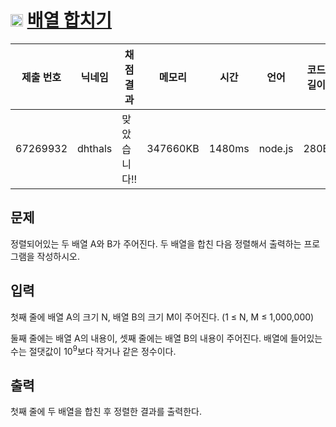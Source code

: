 # <img width="20px"  src="https://d2gd6pc034wcta.cloudfront.net/tier/6.svg" class="solvedac-tier"> [배열 합치기](https://www.acmicpc.net/problem/11728) 

| 제출 번호 | 닉네임 | 채점 결과 | 메모리 | 시간 | 언어 | 코드 길이 |
|---|---|---|---|---|---|---|
|67269932|dhthals|맞았습니다!! |347660KB|1480ms|node.js|280B|

## 문제
<p>정렬되어있는 두 배열 A와 B가 주어진다. 두 배열을 합친 다음 정렬해서 출력하는 프로그램을 작성하시오.</p>

## 입력
<p>첫째 줄에 배열 A의 크기 N, 배열 B의 크기 M이 주어진다. (1 ≤ N, M ≤ 1,000,000)</p>

<p>둘째 줄에는 배열 A의 내용이, 셋째 줄에는 배열 B의 내용이 주어진다. 배열에 들어있는 수는 절댓값이 10<sup>9</sup>보다 작거나 같은 정수이다.</p>

## 출력
<p>첫째 줄에 두 배열을 합친 후 정렬한 결과를 출력한다.</p>

